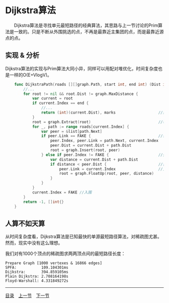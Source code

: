 # Dijkstra算法
　　Dijkstra算法是寻找单元最短路径的经典算法，其思路与上一节讨论的Prim算法是一致的。只是不断从外围挑选的点，不再是最靠近主集团的点，而是最靠近源点的点。

## 实现 & 分析
Dijkstra算法的实现与Prim算法大同小异，同样可以用配对堆优化，时间复杂度也是一样的O(E+VlogV)。
```go
	func DijkstraPath(roads [][]graph.Path, start int, end int) (Dist int, marks []int) {
		//...
		for root != nil && root.Dist != graph.MaxDistance {
			var current = root
			if current.Index == end {
				//...
				return (int)(current.Dist), marks					//返回最短路径
			}
			root = graph.Extract(root)								//移出外围
			for _, path := range roads[current.Index] {
				var peer = &list[path.Next]
				if peer.Link == FAKE {								//未涉及点，纳入外围
					peer.Index, peer.Link = path.Next, current.Index
					peer.Dist = current.Dist + path.Dist
					root = graph.Insert(root, peer)
				} else if peer.Index != FAKE {						//外围点
					var distance = current.Dist + path.Dist
					if distance < peer.Dist { 						//需要调整
						peer.Link = current.Index					//更新最近邻
						root = graph.FloatUp(root, peer, distance)
					}
				}
			}
			current.Index = FAKE //入围
		}
		return -1, []int{}
	}
```

## 人算不如天算
从时间复杂度看，Dijkstra算法是已知最快的单源最短路径算法，对稀疏图尤甚。然而，现实中没有这么理想。

我们对有1000个顶点的稀疏图求两两顶点间的最短路径长度：

	Prepare Graph [1000 vertexes & 16866 edges]
	SPFA:           109.104301ms
	Dijkstra:       394.859105ms
	Plain Dijkstra: 2.708164198s
	Floyd-Warshall: 4.331849272s

---
[目录](../index.md)　[上一节](07-B.md)　[下一节](07-D.md)
